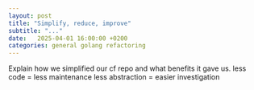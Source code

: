 ```yaml
---
layout: post
title: "Simplify, reduce, improve"
subtitle: "..."
date:   2025-04-01 16:00:00 +0200
categories: general golang refactoring
---
```


Explain how we simplified our cf repo and what benefits it gave us. 
less code = less maintenance
less abstraction = easier investigation
